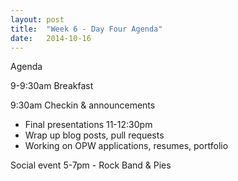 ```yaml
---
layout: post
title:  "Week 6 - Day Four Agenda"
date:   2014-10-16
---
```


Agenda

9-9:30am Breakfast

9:30am Checkin & announcements

* Final presentations 11-12:30pm
* Wrap up blog posts, pull requests
* Working on OPW applications, resumes, portfolio

Social event 5-7pm - Rock Band & Pies